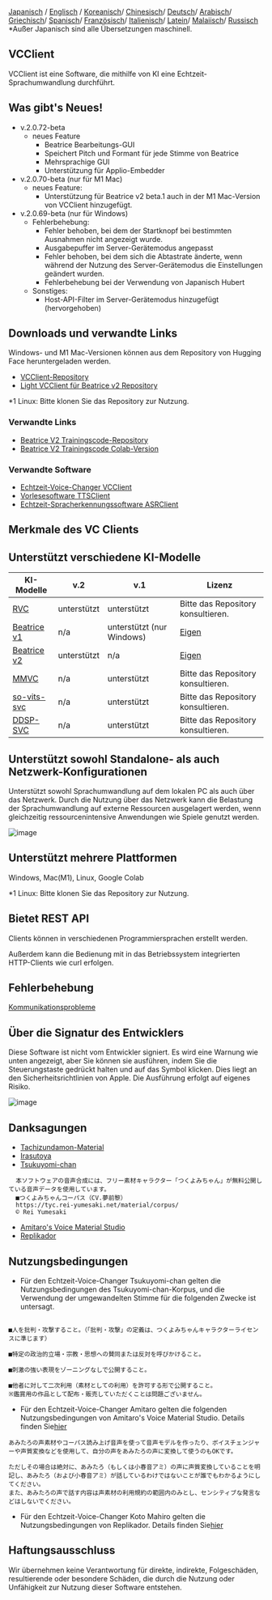 [Japanisch](/README.md) /
[Englisch](/docs_i18n/README_en.md) /
[Koreanisch](/docs_i18n/README_ko.md)/
[Chinesisch](/docs_i18n/README_zh.md)/
[Deutsch](/docs_i18n/README_de.md)/
[Arabisch](/docs_i18n/README_ar.md)/
[Griechisch](/docs_i18n/README_el.md)/
[Spanisch](/docs_i18n/README_es.md)/
[Französisch](/docs_i18n/README_fr.md)/
[Italienisch](/docs_i18n/README_it.md)/
[Latein](/docs_i18n/README_la.md)/
[Malaiisch](/docs_i18n/README_ms.md)/
[Russisch](/docs_i18n/README_ru.md)
*Außer Japanisch sind alle Übersetzungen maschinell.

## VCClient

VCClient ist eine Software, die mithilfe von KI eine Echtzeit-Sprachumwandlung durchführt.

## Was gibt's Neues!

* v.2.0.72-beta
  * neues Feature
    * Beatrice Bearbeitungs-GUI
    * Speichert Pitch und Formant für jede Stimme von Beatrice
    * Mehrsprachige GUI
    * Unterstützung für Applio-Embedder
* v.2.0.70-beta (nur für M1 Mac)
  * neues Feature:
    * Unterstützung für Beatrice v2 beta.1 auch in der M1 Mac-Version von VCClient hinzugefügt.
* v.2.0.69-beta (nur für Windows)
  * Fehlerbehebung:
    * Fehler behoben, bei dem der Startknopf bei bestimmten Ausnahmen nicht angezeigt wurde.
    * Ausgabepuffer im Server-Gerätemodus angepasst
    * Fehler behoben, bei dem sich die Abtastrate änderte, wenn während der Nutzung des Server-Gerätemodus die Einstellungen geändert wurden.
    * Fehlerbehebung bei der Verwendung von Japanisch Hubert
  * Sonstiges:
    * Host-API-Filter im Server-Gerätemodus hinzugefügt (hervorgehoben)

## Downloads und verwandte Links

Windows- und M1 Mac-Versionen können aus dem Repository von Hugging Face heruntergeladen werden.

* [VCClient-Repository](https://huggingface.co/wok000/vcclient000/tree/main)
* [Light VCClient für Beatrice v2 Repository](https://huggingface.co/wok000/light_vcclient_beatrice/tree/main)

*1 Linux: Bitte klonen Sie das Repository zur Nutzung.

### Verwandte Links

* [Beatrice V2 Trainingscode-Repository](https://huggingface.co/fierce-cats/beatrice-trainer)
* [Beatrice V2 Trainingscode Colab-Version](https://github.com/w-okada/beatrice-trainer-colab)

### Verwandte Software

* [Echtzeit-Voice-Changer VCClient](https://github.com/w-okada/voice-changer)
* [Vorlesesoftware TTSClient](https://github.com/w-okada/ttsclient)
* [Echtzeit-Spracherkennungssoftware ASRClient](https://github.com/w-okada/asrclient)

## Merkmale des VC Clients

## Unterstützt verschiedene KI-Modelle

| KI-Modelle                                                                                                     | v.2       | v.1                  | Lizenz                                                                                 |
| ------------------------------------------------------------------------------------------------------------ | --------- | -------------------- | ------------------------------------------------------------------------------------------ |
| [RVC ](https://github.com/RVC-Project/Retrieval-based-Voice-Conversion-WebUI/blob/main/docs/jp/README.ja.md) | unterstützt | unterstützt            | Bitte das Repository konsultieren.                                                             |
| [Beatrice v1](https://prj-beatrice.com/)                                                                     | n/a       | unterstützt (nur Windows) | [Eigen](https://github.com/w-okada/voice-changer/tree/master/server/voice_changer/Beatrice) |
| [Beatrice v2](https://prj-beatrice.com/)                                                                     | unterstützt | n/a                  | [Eigen](https://huggingface.co/wok000/vcclient_model/blob/main/beatrice_v2_beta/readme.md)  |
| [MMVC](https://github.com/isletennos/MMVC_Trainer)                                                           | n/a       | unterstützt            | Bitte das Repository konsultieren.                                                             |
| [so-vits-svc](https://github.com/svc-develop-team/so-vits-svc)                                               | n/a       | unterstützt            | Bitte das Repository konsultieren.                                                             |
| [DDSP-SVC](https://github.com/yxlllc/DDSP-SVC)                                                               | n/a       | unterstützt            | Bitte das Repository konsultieren.                                                             |

## Unterstützt sowohl Standalone- als auch Netzwerk-Konfigurationen

Unterstützt sowohl Sprachumwandlung auf dem lokalen PC als auch über das Netzwerk.
Durch die Nutzung über das Netzwerk kann die Belastung der Sprachumwandlung auf externe Ressourcen ausgelagert werden, wenn gleichzeitig ressourcenintensive Anwendungen wie Spiele genutzt werden.

![image](https://user-images.githubusercontent.com/48346627/206640768-53f6052d-0a96-403b-a06c-6714a0b7471d.png)

## Unterstützt mehrere Plattformen

Windows, Mac(M1), Linux, Google Colab

*1 Linux: Bitte klonen Sie das Repository zur Nutzung.

## Bietet REST API

Clients können in verschiedenen Programmiersprachen erstellt werden.

Außerdem kann die Bedienung mit in das Betriebssystem integrierten HTTP-Clients wie curl erfolgen.

## Fehlerbehebung

[Kommunikationsprobleme](tutorials/trouble_shoot_communication_ja.md)

## Über die Signatur des Entwicklers

Diese Software ist nicht vom Entwickler signiert. Es wird eine Warnung wie unten angezeigt, aber Sie können sie ausführen, indem Sie die Steuerungstaste gedrückt halten und auf das Symbol klicken. Dies liegt an den Sicherheitsrichtlinien von Apple. Die Ausführung erfolgt auf eigenes Risiko.

![image](https://user-images.githubusercontent.com/48346627/212567711-c4a8d599-e24c-4fa3-8145-a5df7211f023.png)

## Danksagungen

* [Tachizundamon-Material](https://seiga.nicovideo.jp/seiga/im10792934)
* [Irasutoya](https://www.irasutoya.com/)
* [Tsukuyomi-chan](https://tyc.rei-yumesaki.net/)

```
  本ソフトウェアの音声合成には、フリー素材キャラクター「つくよみちゃん」が無料公開している音声データを使用しています。
  ■つくよみちゃんコーパス（CV.夢前黎）
  https://tyc.rei-yumesaki.net/material/corpus/
  © Rei Yumesaki
```

* [Amitaro's Voice Material Studio](https://amitaro.net/)
* [Replikador](https://kikyohiroto1227.wixsite.com/kikoto-utau)

## Nutzungsbedingungen

* Für den Echtzeit-Voice-Changer Tsukuyomi-chan gelten die Nutzungsbedingungen des Tsukuyomi-chan-Korpus, und die Verwendung der umgewandelten Stimme für die folgenden Zwecke ist untersagt.

```

■人を批判・攻撃すること。（「批判・攻撃」の定義は、つくよみちゃんキャラクターライセンスに準じます）

■特定の政治的立場・宗教・思想への賛同または反対を呼びかけること。

■刺激の強い表現をゾーニングなしで公開すること。

■他者に対して二次利用（素材としての利用）を許可する形で公開すること。
※鑑賞用の作品として配布・販売していただくことは問題ございません。
```

* Für den Echtzeit-Voice-Changer Amitaro gelten die folgenden Nutzungsbedingungen von Amitaro's Voice Material Studio. Details finden Sie[hier](https://amitaro.net/voice/faq/#index_id6)

```
あみたろの声素材やコーパス読み上げ音声を使って音声モデルを作ったり、ボイスチェンジャーや声質変換などを使用して、自分の声をあみたろの声に変換して使うのもOKです。

ただしその場合は絶対に、あみたろ（もしくは小春音アミ）の声に声質変換していることを明記し、あみたろ（および小春音アミ）が話しているわけではないことが誰でもわかるようにしてください。
また、あみたろの声で話す内容は声素材の利用規約の範囲内のみとし、センシティブな発言などはしないでください。
```

* Für den Echtzeit-Voice-Changer Koto Mahiro gelten die Nutzungsbedingungen von Replikador. Details finden Sie[hier](https://kikyohiroto1227.wixsite.com/kikoto-utau/ter%EF%BD%8Ds-of-service)

## Haftungsausschluss

Wir übernehmen keine Verantwortung für direkte, indirekte, Folgeschäden, resultierende oder besondere Schäden, die durch die Nutzung oder Unfähigkeit zur Nutzung dieser Software entstehen.
